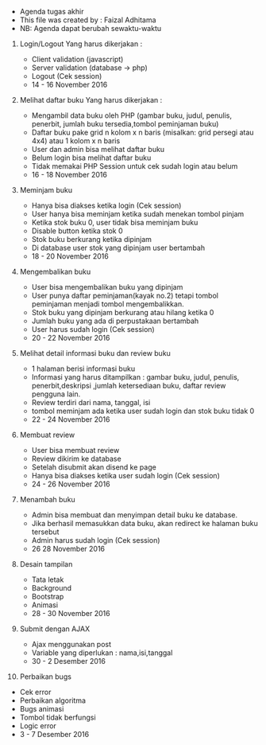 - Agenda tugas akhir
- This file was created by : Faizal Adhitama
- NB: Agenda dapat berubah sewaktu-waktu

1. Login/Logout
   Yang harus dikerjakan :
   - Client validation (javascript)
   - Server validation (database -> php)
   - Logout (Cek session)
   - 14 - 16 November 2016

2. Melihat daftar buku
   Yang harus dikerjakan :
   - Mengambil data buku oleh PHP
     (gambar buku, judul, penulis, penerbit,
      jumlah buku tersedia,tombol peminjaman buku)
   - Daftar buku pake grid n kolom x n baris 
     (misalkan: grid persegi atau 4x4) atau 
     1 kolom x n baris
   - User dan admin bisa melihat daftar buku
   - Belum login bisa melihat daftar buku
   - Tidak memakai PHP Session untuk cek sudah login
     atau belum
   - 16 - 18 November 2016

3. Meminjam buku
   - Hanya bisa diakses ketika login (Cek session)
   - User hanya bisa meminjam ketika sudah menekan
     tombol pinjam
   - Ketika stok buku 0, user tidak bisa meminjam buku
   - Disable button ketika stok 0
   - Stok buku berkurang ketika dipinjam
   - Di database user stok yang dipinjam user bertambah    
   - 18 - 20 November 2016

4. Mengembalikan buku
   - User bisa mengembalikan buku yang dipinjam
   - User punya daftar peminjaman(kayak no.2) tetapi
     tombol peminjaman menjadi tombol mengembalikkan.
   - Stok buku yang dipinjam berkurang atau hilang ketika
     0
   - Jumlah buku yang ada di perpustakaan bertambah
   - User harus sudah login (Cek session)
   - 20 - 22 November 2016

5. Melihat detail informasi buku dan review buku
   - 1 halaman berisi informasi buku
   - Informasi yang harus ditampilkan : 
     gambar buku, judul, penulis, penerbit,deskripsi
     ,jumlah ketersediaan buku, daftar review pengguna
     lain.
   - Review terdiri dari nama, tanggal, isi
   - tombol meminjam ada ketika user sudah login
     dan stok buku tidak 0   
   - 22 - 24 November 2016   

6. Membuat review
   - User bisa membuat review
   - Review dikirim ke database
   - Setelah disubmit akan disend ke page
   - Hanya bisa diakses ketika user sudah login 
     (Cek session)
   - 24 - 26 November 2016

7. Menambah buku
   - Admin bisa membuat dan menyimpan detail buku
     ke database.
   - Jika berhasil memasukkan data buku, akan redirect
     ke halaman buku tersebut
   - Admin harus sudah login
     (Cek session)
   - 26 28 November 2016

8. Desain tampilan
   - Tata letak
   - Background
   - Bootstrap
   - Animasi
   - 28 - 30 November 2016

9. Submit dengan AJAX
   - Ajax menggunakan post
   - Variable yang diperlukan :
     nama,isi,tanggal
   - 30 - 2 Desember 2016

10. Perbaikan bugs
   - Cek error
   - Perbaikan algoritma
   - Bugs animasi
   - Tombol tidak berfungsi
   - Logic error
   - 3 - 7 Desember 2016